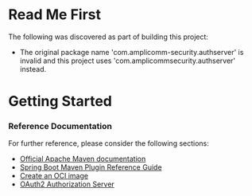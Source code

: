 # Read Me First
The following was discovered as part of building this project:

* The original package name 'com.amplicomm-security.authserver' is invalid and this project uses 'com.amplicommsecurity.authserver' instead.

# Getting Started

### Reference Documentation
For further reference, please consider the following sections:

* [Official Apache Maven documentation](https://maven.apache.org/guides/index.html)
* [Spring Boot Maven Plugin Reference Guide](https://docs.spring.io/spring-boot/docs/3.1.1/maven-plugin/reference/html/)
* [Create an OCI image](https://docs.spring.io/spring-boot/docs/3.1.1/maven-plugin/reference/html/#build-image)
* [OAuth2 Authorization Server](https://docs.spring.io/spring-boot/docs/3.1.1/reference/htmlsingle/#web.security.oauth2.authorization-server)

